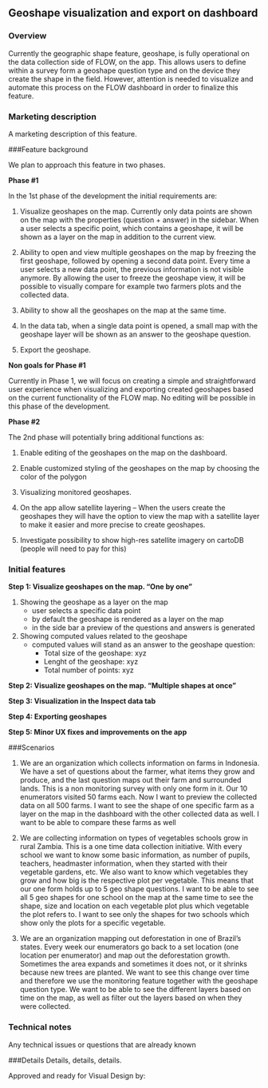 Geoshape visualization and export on dashboard
-------------

### Overview

Currently the geographic shape feature, geoshape, is fully operational on the data collection side of FLOW, on the app. This allows users to define within a survey form a geoshape question type and on the device they create the shape in the field. However, attention is needed to visualize and automate this process on the FLOW dashboard in order to finalize this feature.

### Marketing description

A marketing description of this feature.

###Feature background

We plan to approach this feature in two phases.

**Phase #1**

In the 1st phase of the development the initial requirements are:
  
   1) Visualize geoshapes on the map. Currently only data points are shown on the map with the properties (question + answer) in the sidebar. When a user selects a specific point, which contains a geoshape, it will be shown as a layer on the map in addition to the current view.
  
   2) Ability to open and view multiple geoshapes on the map by freezing the first geoshape, followed by opening a second data point. Every time a user selects a new data point, the previous information is not visible anymore. By allowing the user to freeze the geoshape view, it will be possible to visually compare for example two farmers plots and the collected data.
  
   3) Ability to show all the geoshapes on the map at the same time. 
   
   4) In the data tab, when a single data point is opened, a small map with the geoshape layer will be shown as an answer to the geoshape question. 
  
   5) Export the geoshape. 

**Non goals for Phase #1**

Currently in Phase 1, we will focus on creating a simple and straightforward user experience when visualizing and exporting created geoshapes based on the current functionality of the FLOW map. No editing will be possible in this phase of the development.

**Phase #2**

The 2nd phase will potentially bring additional functions as:
   
   1) Enable editing of the geoshapes on the map on the dashboard. 
   
   2) Enable customized styling of the geoshapes on the map by choosing the color of the polygon
   
   3) Visualizing monitored geoshapes.    
   
   4) On the app allow satellite layering – When the users create the geoshapes they will have the option to view the map with a satellite layer to make it easier and more precise to create geoshapes.
   
   5) Investigate possibility to show high-res satellite imagery on cartoDB (people will need to pay for this)

### Initial features

**Step 1: Visualize geoshapes on the map. “One by one”**

1. Showing the geoshape as a layer on the map
   - user selects a specific data point
   - by default the geoshape is rendered as a layer on the map
   - in the side bar a preview of the questions and answers is generated
2. Showing computed values related to the geoshape 
   - computed values will stand as an answer to the geoshape question:
        - Total size of the geoshape: xyz
        - Lenght of the geoshape: xyz
        - Total number of points: xyz

**Step 2: Visualize geoshapes on the map. “Multiple shapes at once”** 

**Step 3: Visualization in the Inspect data tab**

**Step 4: Exporting geoshapes**

**Step 5: Minor UX fixes and improvements on the app** 

###Scenarios

1) We are an organization which collects information on farms in Indonesia. We have a set of questions about the farmer, what items they grow and produce, and the last question maps out their farm and surrounded lands. This is a non monitoring survey with only one form in it. Our 10 enumerators visited 50 farms each. Now I want to preview the collected data on all 500 farms. I want to see the shape of one specific farm as a layer on the map in the dashboard with the other collected data as well. I want to be able to compare these farms as well

2) We are collecting information on types of vegetables schools grow in rural Zambia. This is a one time data collection initiative. With every school we want to know some basic information, as number of pupils, teachers, headmaster information, when they started with their vegetable gardens, etc. We also want to know which vegetables they grow and how big is the respective plot per vegetable. This means that our one form holds up to 5 geo shape questions.  I want to be able to see all 5 geo shapes for one school on the map at the same time to see the shape, size and location on each vegetable plot plus which vegetable the plot refers to. I want to see only the shapes for two schools which show only the plots for a specific vegetable. 

3) We are an organization mapping out deforestation in one of Brazil’s states. Every week our enumerators go back to a set location (one location per enumerator) and map out the deforestation growth. Sometimes the area expands and sometimes it does not, or it shrinks because new trees are planted. We want to see this change over time and therefore we use the monitoring feature together with the geoshape question type. We want to  be able to see the different layers based on time on the map, as well as filter out the layers based on when they were collected.   

### Technical notes
Any technical issues or questions that are already known


###Details
Details, details, details.

Approved and ready for Visual Design by:
 
 

